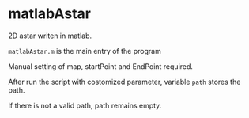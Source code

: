 # matlabAstar

2D astar writen in matlab.

`matlabAstar.m` is the main entry of the program

Manual setting of map, startPoint and EndPoint required.

After run the script with costomized parameter, variable `path` stores the path.

If there is not a valid path, path remains empty.
